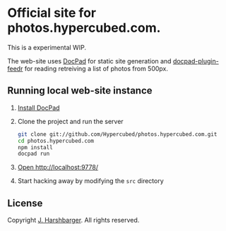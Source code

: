 # Official site for photos.hypercubed.com.

This is a experimental WIP.

The web-site uses [DocPad](https://github.com/bevry/docpad) for static site generation and [docpad-plugin-feedr](https://github.com/docpad/docpad-plugin-feedr/) for reading retreiving a list of photos from 500px.

## Running local web-site instance

1. [Install DocPad](https://github.com/bevry/docpad)

1. Clone the project and run the server

	``` bash
	git clone git://github.com/Hypercubed/photos.hypercubed.com.git
	cd photos.hypercubed.com
	npm install
	docpad run
	```

1. [Open http://localhost:9778/](http://localhost:9778/)

1. Start hacking away by modifying the `src` directory


## License

Copyright [J. Harshbarger](http://www.hypercubed.com/). All rights reserved.
